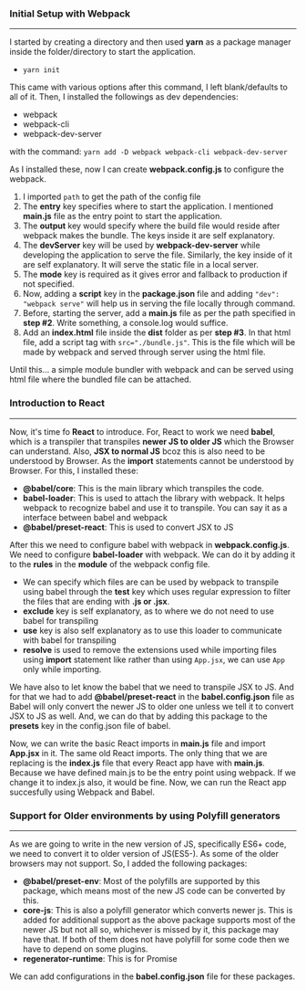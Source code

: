 ### Initial Setup with Webpack

---

I started by creating a directory and then used **yarn** as a package manager inside the folder/directory to start the application.

- `yarn init`

This came with various options after this command, I left blank/defaults to all of it.
Then, I installed the followings as dev dependencies:

- webpack
- webpack-cli
- webpack-dev-server

with the command: `yarn add -D webpack webpack-cli webpack-dev-server`

As I installed these, now I can create **webpack.config.js** to configure the webpack.

1. I imported `path` to get the path of the config file
2. The **entry** key specifies where to start the application. I mentioned **main.js** file as the entry point to start the application.
3. The **output** key would specify where the build file would reside after webpack makes the bundle. The keys inside it are self explanatory.
4. The **devServer** key will be used by **webpack-dev-server** while developing the application to serve the file. Similarly, the key inside of it are self explanatory. It will serve the static file in a local server.
5. The **mode** key is required as it gives error and fallback to production if not specified.
6. Now, adding a **script** key in the **package.json** file and adding `"dev": "webpack serve"` will help us in serving the file locally through command.
7. Before, starting the server, add a **main.js** file as per the path specified in **step #2**. Write something, a console.log would suffice.
8. Add an **index.html** file inside the **dist** folder as per **step #3**. In that html file, add a script tag with `src="./bundle.js"`. This is the file which will be made by webpack and served through server using the html file.

Until this... a simple module bundler with webpack and can be served using html file where the bundled file can be attached.

### Introduction to React

---

Now, it's time fo **React** to introduce.
For, React to work we need **babel**, which is a transpiler that transpiles **newer JS to older JS** which the Browser can understand. Also, **JSX to normal JS** bcoz this is also need to be understood by Browser. As the **import** statements cannot be understood by Browser. For this, I installed these:

- **@babel/core**: This is the main library which transpiles the code.
- **babel-loader**: This is used to attach the library with webpack. It helps webpack to recognize babel and use it to transpile. You can say it as a interface between babel and webpack
- **@babel/preset-react**: This is used to convert JSX to JS

After this we need to configure babel with webpack in **webpack.config.js**. We need to configure **babel-loader** with webpack. We can do it by adding it to the **rules** in the **module** of the webpack config file.

- We can specify which files are can be used by webpack to transpile using babel through the **test** key which uses regular expression to filter the files that are ending with **.js or .jsx**.
- **exclude** key is self explanatory, as to where we do not need to use babel for transpiling
- **use** key is also self explanatory as to use this loader to communicate with babel for transpiling
- **resolve** is used to remove the extensions used while importing files using **import** statement like rather than using `App.jsx`, we can use `App` only while importing.

We have also to let know the babel that we need to transpile JSX to JS. And for that we had to add **@babel/preset-react** in the **babel.config.json** file as Babel will only convert the newer JS to older one unless we tell it to convert JSX to JS as well. And, we can do that by adding this package to the **presets** key in the config.json file of babel.

Now, we can write the basic React imports in **main.js** file and import **App.jsx** in it. The same old React imports. The only thing that we are replacing is the **index.js** file that every React app have with **main.js**. Because we have defined main.js to be the entry point using webpack. If we change it to index.js also, it would be fine. Now, we can run the React app succesfully using Webpack and Babel.

### Support for Older environments by using Polyfill generators

---

As we are going to write in the new version of JS, specifically ES6+ code, we need to convert it to older version of JS(ES5-). As some of the older browsers may not support. So, I added the following packages:

- **@babel/preset-env**: Most of the polyfills are supported by this package, which means most of the new JS code can be converted by this.
- **core-js**: This is also a polyfill generator which converts newer js. This is added for additional support as the above package supports most of the newer JS but not all so, whichever is missed by it, this package may have that. If both of them does not have polyfill for some code then we have to depend on some plugins.
- **regenerator-runtime**: This is for Promise

We can add configurations in the **babel.config.json** file for these packages.
